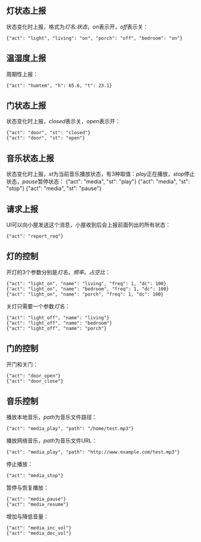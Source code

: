 灯状态上报
--------

状态变化时上报，格式为*灯名:状态*，*on*表示开，*off*表示关：
```
{"act": "light", "living": "on", "porch": "off", "bedroom": "on"}
```

温湿度上报
--------

周期性上报：
```
{"act": "humtem", "h": 65.6, "t": 23.1}
```

门状态上报
--------

状态变化时上报，*closed*表示关，*open*表示开：
```
{"act": "door", "st": "closed"}
{"act": "door", "st": "open"}
```

音乐状态上报
--------

状态变化时上报，*st*为当前音乐播放状态，有3种取值：*play*正在播放，*stop*停止状态，*pause*暂停状态：
{"act": "media", "st": "play"}
{"act": "media", "st": "stop"}
{"act": "media", "st": "pause"}

请求上报
--------

UI可以向小屋发送这个消息，小屋收到后会上报前面列出的所有状态：
```
{"act": "report_req"}
```

灯的控制
--------

开灯的3个参数分别是*灯名*，*频率*，*占空比*：
```
{"act": "light_on", "name": "living", "freq": 1, "dc": 100}
{"act": "light_on", "name": "bedroom", "freq": 1, "dc": 100}
{"act": "light_on", "name": "porch", "freq": 1, "dc": 100}
```

关灯只需要一个参数*灯名*：
```
{"act": "light_off", "name": "living"}
{"act": "light_off", "name": "bedroom"}
{"act": "light_off", "name": "porch"}
```

门的控制
------

开门和关门：
```
{"act": "door_open"}
{"act": "door_close"}
```

音乐控制
--------

播放本地音乐，*path*为音乐文件路径：
```
{"act": "media_play", "path": "/home/test.mp3"}
```

播放网络音乐，*path*为音乐文件URL：
```
{"act": "media_play", "path": "http://www.example.com/test.mp3"}
```

停止播放：
```
{"act": "media_stop"}
```

暂停与恢复播放：
```
{"act": "media_pause"}
{"act": "media_resume"}
```

增加与降低音量：
```
{"act": "media_inc_vol"}
{"act": "media_dec_vol"}
```
